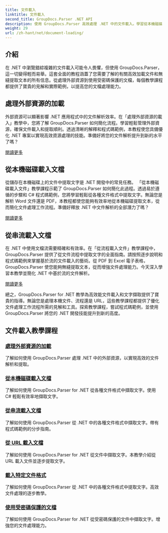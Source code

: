 ```yaml
---
title: 文件載入
linktitle: 文件載入
second_title: GroupDocs.Parser .NET API
description: 使用 GroupDocs.Parser 高效處理 .NET 中的文件載入。學習從本機磁碟、串流、URL 等提取文字。
weight: 29
url: /zh-hant/net/document-loading/
---
```

## 介紹

在 .NET 中瀏覽錯綜複雜的文件載入可能令人畏懼，但使用 GroupDocs.Parser，這一切變得輕而易舉。這套全面的教程涵蓋了您需要了解的有關高效加載文件和無縫提取文本的所有信息。從處理外部資源到使用受密碼保護的文檔，每個教學課程都提供了寶貴的見解和實際範例，以提高您的文檔處理能力。

## 處理外部資源的加載

外部資源可以顯著影響 .NET 應用程式中的文件解析效率。在「處理外部資源的載入」教學中，您將了解 GroupDocs.Parser 如何簡化流程。學習輕鬆管理外部資源，確保文件載入和提取順利。透過清晰的解釋和程式碼範例，本教程使您具備優化 .NET 專案以實現高效資源處理的技能。準備好將您的文件解析提升到新的水平了嗎？

[閱讀更多](./handling-loading-of-external-resources/)

## 從本機磁碟載入文檔

從儲存在本機磁碟上的文件中提取文字是 .NET 開發中的常見任務。 「從本機磁碟載入文件」教學課程示範了 GroupDocs.Parser 如何簡化此過程。透過易於遵循的步驟和 C# 程式碼範例，您將學習輕鬆從各種文件格式中提取文字。無論您是解析 Word 文件還是 PDF，本教程都使您能夠有效率地從本機磁碟提取文本，從而簡化文件處理工作流程。準備好釋放 .NET 中文件解析的全部潛力了嗎？

[閱讀更多](./load-document-from-local-disk/)

## 從串流載入文檔

在 .NET 中使用文檔流需要精確和有效率。在「從流程載入文件」教學課程中，GroupDocs.Parser 提供了從文件流程中提取文字的全面指南。請按照逐步說明和程式碼範例來掌握基於流的文件載入的藝術。從 PDF 到 Excel 電子表格，GroupDocs.Parser 使您能夠無縫提取文本，從而增強文件處理能力。今天深入學習本教學並簡化 .NET 中基於流的文件解析。

[閱讀更多](./load-document-from-stream/)

總之，GroupDocs.Parser for .NET 教學為高效能文件載入和文字擷取提供了寶貴的指導。無論您是處理本機文件、流程還是 URL，這些教學課程都提供了優化文件處理工作流程所需的見解和工具。探索教學課程，嘗試程式碼範例，並使用 GroupDocs.Parser 將您的 .NET 開發技能提升到新的高度。

## 文件載入教學課程
### [處理外部資源的加載](./handling-loading-of-external-resources/)
了解如何使用 GroupDocs.Parser 處理 .NET 中的外部資源，以實現高效的文件解析和提取。
### [從本機磁碟載入文檔](./load-document-from-local-disk/)
了解如何使用 GroupDocs.Parser for .NET 從各種文件格式中擷取文字。使用 C# 輕鬆有效率地擷取文字。
### [從串流載入文檔](./load-document-from-stream/)
了解如何使用 GroupDocs.Parser 從 .NET 中的各種文件格式中擷取文字。帶有程式碼範例的分步指南。
### [從 URL 載入文檔](./load-document-from-url/)
了解如何使用 GroupDocs.Parser for .NET 從文件中擷取文字。本教學介紹從 URL 載入文件並逐步提取文字。
### [載入特定文件格式](./loading-specific-file-formats/)
了解如何使用 GroupDocs.Parser 從 .NET 中的各種文件格式中提取文字。高效文件處理的逐步教學。
### [使用受密碼保護的文檔](./working-with-password-protected-documents/)
了解如何使用 GroupDocs.Parser for .NET 從受密碼保護的文件中擷取文字。增強您的文件處理能力。